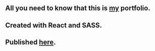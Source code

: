 ## All you need to know that this is [my](https://github.com/RinalinDS) portfolio.

## Created with React and SASS.

## Published [here](https://rinalinds.github.io/portfolio/).
